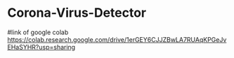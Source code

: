 # Corona-Virus-Detector


#link of google colab
https://colab.research.google.com/drive/1erGEY6CJJZBwLA7RUAqKPGeJvEHaSYHR?usp=sharing
